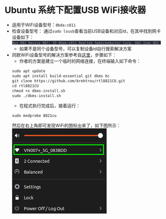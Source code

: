 # Ubuntu 系统下配置USB WiFi接收器
- 适用于WiFi设备型号：`0bda:c811`
- 检查设备型号：
    通过`sudo lsusb`查看当前USB设备和对应id，在其中找到网卡设备如下：
    ![WiFiID](./imgs/WiFiID.png)
    - 如果不是同个设备型号，可以复制设备id自行搜索解决方案
- 同款WiFi设备型号的解决方案参考自[这里](https://askubuntu.com/questions/1162974/wireless-usb-adapter-0bdac811-realtek-semiconductor-corp)，步骤如下：
    - 作者的方案是建立一个临时的网络连接，在终端输入如下命令：
    ```shell
    sudo apt update
    sudo apt install build-essential git dkms bc
    git clone https://github.com/brektrou/rtl8821CU.git
    cd rtl8821CU
    chmod +x dkms-install.sh
    sudo ./dkms-install.sh
    ```
    - 在程式执行完成后，接着运行：
    ```shell
    sudo modprobe 8821cu
    ```
    然后在右上角即可发现WiFi的图标出来了，如下图所示：   
    ![WiFiIcon](./imgs/WiFiIcon.png)

